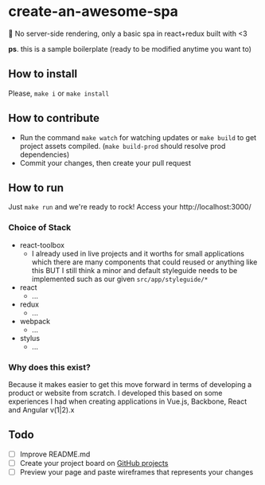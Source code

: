 # create-an-awesome-spa
👀 No server-side rendering, only a basic spa in react+redux built with <3

**ps**. this is a sample boilerplate (ready to be modified anytime you want to)

## How to install
Please, `make i` or `make install`

## How to contribute
- Run the command `make watch` for watching updates or `make build` to get project assets compiled. (`make build-prod` should resolve prod dependencies)
- Commit your changes, then create your pull request

## How to run
Just `make run` and we're ready to rock! Access your http://localhost:3000/


### Choice of Stack
- react-toolbox
	- I already used in live projects and it worths for small applications which there are many components that could reused or anything like this BUT I still think a minor and default styleguide needs to be implemented such as our given `src/app/styleguide/*`
- react
	- ...
- redux
	- ...
- webpack
	- ...
- stylus
	- ...

### Why does this exist?
Because it makes easier to get this move forward in terms of developing a product or website from scratch. I developed this based on some experiences I had when creating applications in Vue.js, Backbone, React and Angular v(1|2).x

## Todo
- [ ] Improve README.md
- [ ] Create your project board on [GitHub projects](https://help.github.com/articles/about-project-boards/)
- [ ] Preview your page and paste wireframes that represents your changes
